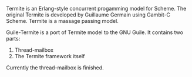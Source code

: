 
Termite is an Erlang-style concurrent progamming model for Scheme. The original Termite is developed by Guillaume Germain using Gambit-C Scheme. Termite is a massage passing model.

Guile-Termite is a port of Termite model to the GNU Guile. It contains two parts:
1. Thread-mailbox
2. The Termite framework itself

Currently the thread-mailbox is finished.

